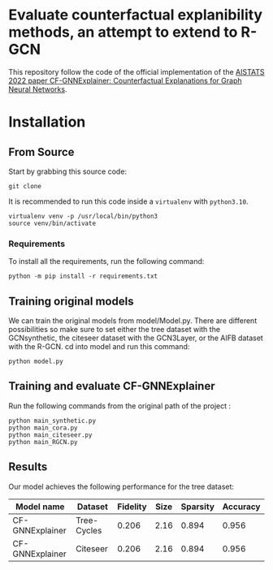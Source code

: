 # Evaluate counterfactual explanibility methods, an attempt to extend to R-GCN

This repository follow the code of the official implementation of the [AISTATS 2022 paper CF-GNNExplainer: Counterfactual Explanations for Graph Neural Networks](https://arxiv.org/abs/2102.03322). 

# Installation

## From Source

Start by grabbing this source code:

```
git clone 
```

It is recommended to run this code inside a `virtualenv` with `python3.10`.

```
virtualenv venv -p /usr/local/bin/python3
source venv/bin/activate
```

### Requirements

To install all the requirements, run the following command:

```
python -m pip install -r requirements.txt
```

## Training original models

We can train the original models from model/Model.py. There are different possibilities so make sure to set either the tree dataset with the GCNsynthetic, the citeseer dataset with the GCN3Layer, or the AIFB dataset with the R-GCN. cd into model and run this command:

```train
python model.py
```

## Training and evaluate CF-GNNExplainer
Run the following commands from the original path of the project :

```train
python main_synthetic.py 
python main_cora.py 
python main_citeseer.py 
python main_RGCN.py 
```

## Results

Our model achieves the following performance for the tree dataset:

| Model name         | Dataset        | Fidelity       |  Size |    Sparsity   | Accuracy    |
| ------------------ |---------------- | -------------- | -------------- | -------------- |   -------------- |
| CF-GNNExplainer   |     Tree-Cycles  |      0.206       |      2.16           |       0.894        |      0.956       |
| CF-GNNExplainer   |     Citeseer  |      0.206       |      2.16           |       0.894        |      0.956       |



